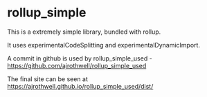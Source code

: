 # rollup_simple
This is a extremely simple library, bundled with rollup.

It uses experimentalCodeSplitting and experimentalDynamicImport.

A commit in github is used by rollup_simple_used - https://github.com/ajrothwell/rollup_simple_used

The final site can be seen at https://ajrothwell.github.io/rollup_simple_used/dist/
